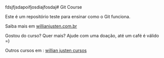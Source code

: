 fdsjfjsdapoifjosdiajfosdaj# Git Course

Este é um repositório teste para ensinar como o Git funciona.

Saiba mais em [willianjusten.com.br](http://willianjusten.com.br)

Gostou do curso? Quer mais? Ajude com uma doação, até um café é válido =)

Outros cursos em : [willian justen cursos](http://willianjusten.teachable.com)

